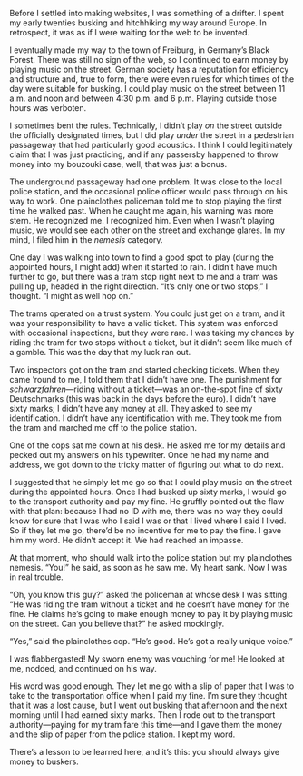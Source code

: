 Before I settled into making websites, I was something of a drifter. I spent my early twenties busking and hitchhiking my way around Europe. In retrospect, it was as if I were waiting for the web to be invented.

I eventually made my way to the town of Freiburg, in Germany’s Black Forest. There was still no sign of the web, so I continued to earn money by playing music on the street. German society has a reputation for efficiency and structure and, true to form, there were even rules for which times of the day were suitable for busking. I could play music on the street between 11 a.m. and noon and between 4:30 p.m. and 6 p.m. Playing outside those hours was verboten.

I sometimes bent the rules. Technically, I didn’t play *on* the street outside the officially designated times, but I did play *under* the street in a pedestrian passageway that had particularly good acoustics. I think I could legitimately claim that I was just practicing, and if any passersby happened to throw money into my bouzouki case, well, that was just a bonus.

The underground passageway had one problem. It was close to the local police station, and the occasional police officer would pass through on his way to work. One plainclothes policeman told me to stop playing the first time he walked past. When he caught me again, his warning was more stern. He recognized me. I recognized him. Even when I wasn’t playing music, we would see each other on the street and exchange glares. In my mind, I filed him in the *nemesis* category.

One day I was walking into town to find a good spot to play (during the appointed hours, I might add) when it started to rain. I didn’t have much further to go, but there was a tram stop right next to me and a tram was pulling up, headed in the right direction. “It’s only one or two stops,” I thought. “I might as well hop on.”

The trams operated on a trust system. You could just get on a tram, and it was your responsibility to have a valid ticket. This system was enforced with occasional inspections, but they were rare. I was taking my chances by riding the tram for two stops without a ticket, but it didn’t seem like much of a gamble. This was the day that my luck ran out.

Two inspectors got on the tram and started checking tickets. When they came ’round to me, I told them that I didn’t have one. The punishment for *schwarzfahren*—riding without a ticket—was an on-the-spot fine of sixty Deutschmarks (this was back in the days before the euro). I didn’t have sixty marks; I didn’t have any money at all. They asked to see my identification. I didn’t have any identification with me. They took me from the tram and marched me off to the police station.

One of the cops sat me down at his desk. He asked me for my details and pecked out my answers on his typewriter. Once he had my name and address, we got down to the tricky matter of figuring out what to do next.

I suggested that he simply let me go so that I could play music on the street during the appointed hours. Once I had busked up sixty marks, I would go to the transport authority and pay my fine. He gruffly pointed out the flaw with that plan: because I had no ID with me, there was no way they could know for sure that I was who I said I was or that I lived where I said I lived. So if they let me go, there’d be no incentive for me to pay the fine. I gave him my word. He didn’t accept it. We had reached an impasse.

At that moment, who should walk into the police station but my plainclothes nemesis. “You!” he said, as soon as he saw me. My heart sank. Now I was in real trouble.

“Oh, you know this guy?” asked the policeman at whose desk I was sitting. “He was riding the tram without a ticket and he doesn’t have money for the fine. He claims he’s going to make enough money to pay it by playing music on the street. Can you believe that?” he asked mockingly.

“Yes,” said the plainclothes cop. “He’s good. He’s got a really unique voice.”

I was flabbergasted! My sworn enemy was vouching for me! He looked at me, nodded, and continued on his way.

His word was good enough. They let me go with a slip of paper that I was to take to the transportation office when I paid my fine. I’m sure they thought that it was a lost cause, but I went out busking that afternoon and the next morning until I had earned sixty marks. Then I rode out to the transport authority—paying for my tram fare this time—and I gave them the money and the slip of paper from the police station. I kept my word.

There’s a lesson to be learned here, and it’s this: you should always give money to buskers.